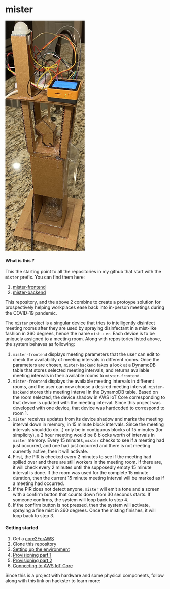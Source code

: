 # mister

![mister device](/imgs/mister-resized-again.png)

#### What is this ?

This the starting point to all the repositories in my github that start with the `mister` prefix. You can find them here:

1. [mister-frontend](https://github.com/daxlar/mister-frontend)
2. [mister-backend](https://github.com/daxlar/mister-backend)

This repository, and the above 2 combine to create a protoype solution for prospectively helping workplaces ease back into in-person meetings during the COVID-19 pandemic.

The `mister` project is a singular device that tries to intelligently disinfect meeting rooms after they are used by spraying disinfectant in a mist-like fashion in 360 degrees, hence the name `mist` + `er`. Each device is to be uniquely assigned to a meeting room. Along with repositories listed above, the system behaves as following:

1. `mister-frontend` displays meeting parameters that the user can edit to check the availability of meeting intervals in different rooms. Once the parameters are chosen, `mister-backend` takes a look at a DynamoDB table that stores selected meeting intervals, and returns available meeting intervals in their available rooms to `mister-frontend`.
2. `mister-frontend` displays the available meeting intervals in different rooms, and the user can now choose a desired meeting interval. `mister-backend` stores this meeting interval in the DynamoDB table. Based on the room selected, the device shadow in AWS IoT Core corresponding to that device is updated with the meeting interval. Since this project was developed with one device, that device was hardcoded to correspond to room 1.
3. `mister` receives updates from its device shadow and marks the meeting interval down in memory, in 15 minute block intervals. Since the meeting intervals should(to do...) only be in contiguous blocks of 15 minutes (for simplicity), a 2 hour meeting would be 8 blocks worth of intervals in `mister` memory. Every 15 minutes, `mister` checks to see if a meeting had just occurred, and one had just occurred and there is not meeting currently active, then it will activate.
4. First, the PIR is checked every 2 minutes to see if the meeting had spilled over and there are still workers in the meeting room. If there are, it will check every 2 minutes until the supposedly empty 15 minute interval is done. If the room was used for the complete 15 minute duration, then the current 15 minute meeting interval will be marked as if a meeting had occurred.
5. If the PIR does not detect anyone, `mister` will emit a tone and a screen with a confirm button that counts down from 30 seconds starts. If someone confirms, the system will loop back to step 4.
6. If the confirm button is not pressed, then the system will activate, spraying a fine mist in 360 degrees. Once the misting finishes, it will loop back to step 3.

#### Getting started

1. Get a [core2ForAWS](https://www.amazon.com/M5Stack-Core2-ESP32-Development-EduKit/dp/B08VGRZYJR)
2. Clone this repository
3. [Setting up the environment](https://edukit.workshop.aws/en/getting-started/prerequisites.html)
4. [Provisioning part 1](https://edukit.workshop.aws/en/blinky-hello-world/prerequisites.html)
5. [Provisioning part 2](https://edukit.workshop.aws/en/blinky-hello-world/device-provisioning.html)
6. [Connecting to AWS IoT Core](https://edukit.workshop.aws/en/blinky-hello-world/connecting-to-aws.html)

Since this is a project with hardware and some physical components, follow along with this link on hackster to learn more:
